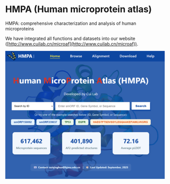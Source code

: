 # HMPA (Human microprotein atlas)
HMPA: comprehensive characterization and analysis of human microproteins

We have integrated all functions and datasets into our website ([http://www.cuilab.cn/microaf](http://www.cuilab.cn/microaf)).

<p align="center">
  <img src="web_server.png" width="700">
</p>

